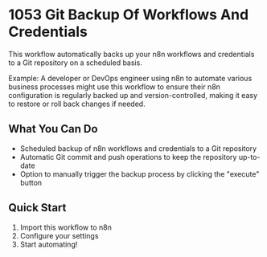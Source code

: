# 1053 Git Backup Of Workflows And Credentials

This workflow automatically backs up your n8n workflows and credentials to a Git repository on a scheduled basis.

Example: A developer or DevOps engineer using n8n to automate various business processes might use this workflow to ensure their n8n configuration is regularly backed up and version-controlled, making it easy to restore or roll back changes if needed.

## What You Can Do
- Scheduled backup of n8n workflows and credentials to a Git repository
- Automatic Git commit and push operations to keep the repository up-to-date
- Option to manually trigger the backup process by clicking the "execute" button

## Quick Start
1. Import this workflow to n8n
2. Configure your settings
3. Start automating!

